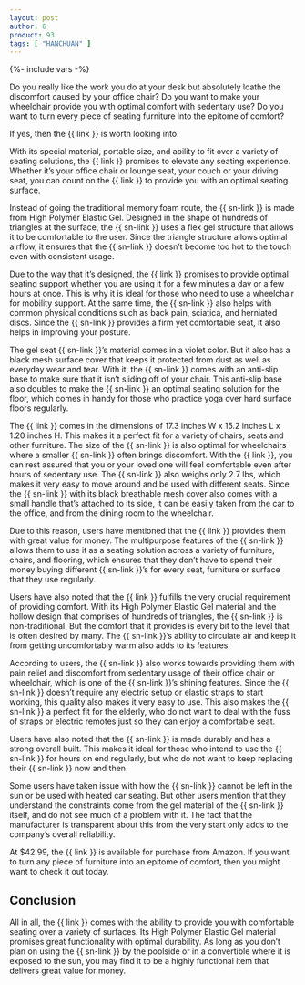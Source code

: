 ```yaml
---
layout: post
author: 6
product: 93
tags: [ "HANCHUAN" ]  
---
```


{%- include vars -%}

Do you really like the work you do at your desk but absolutely loathe the discomfort caused by your office chair? Do you want to make your wheelchair provide you with optimal comfort with sedentary use? Do you want to turn every piece of seating furniture into the epitome of comfort?


If yes, then the {{ link }} is worth looking into.

With its special material, portable size, and ability to fit over a variety of seating solutions, the {{ link }} promises to elevate any seating experience. Whether it’s your office chair or lounge seat, your couch or your driving seat, you can count on the {{ link }} to provide you with an optimal seating surface.

Instead of going the traditional memory foam route, the {{ sn-link }} is made from High Polymer Elastic Gel. Designed in the shape of hundreds of triangles at the surface, the {{ sn-link }} uses a flex gel structure that allows it to be comfortable to the user. Since the triangle structure allows optimal airflow, it ensures that the {{ sn-link }} doesn’t become too hot to the touch even with consistent usage.


Due to the way that it’s designed, the {{ link }} promises to provide optimal seating support whether you are using it for a few minutes a day or a few hours at once. This is why it is ideal for those who need to use a wheelchair for mobility support. At the same time, the {{ sn-link }} also helps with common physical conditions such as back pain, sciatica, and herniated discs. Since the {{ sn-link }} provides a firm yet comfortable seat, it also helps in improving your posture.


The gel seat {{ sn-link }}’s material comes in a violet color. But it also has a black mesh surface cover that keeps it protected from dust as well as everyday wear and tear. With it, the {{ sn-link }} comes with an anti-slip base to make sure that it isn’t sliding off of your chair. This anti-slip base also doubles to make the {{ sn-link }} an optimal seating solution for the floor, which comes in handy for those who practice yoga over hard surface floors regularly.

  

The {{ link }} comes in the dimensions of 17.3 inches W x 15.2 inches L x 1.20 inches H. This makes it a perfect fit for a variety of chairs, seats and other furniture. The size of the {{ sn-link }} is also optimal for wheelchairs where a smaller {{ sn-link }} often brings discomfort. With the {{ link }}, you can rest assured that you or your loved one will feel comfortable even after hours of sedentary use. The {{ sn-link }} also weighs only 2.7 lbs, which makes it very easy to move around and be used with different seats. Since the {{ sn-link }} with its black breathable mesh cover also comes with a small handle that’s attached to its side, it can be easily taken from the car to the office, and from the dining room to the wheelchair.

  

Due to this reason, users have mentioned that the {{ link }} provides them with great value for money. The multipurpose features of the {{ sn-link }} allows them to use it as a seating solution across a variety of furniture, chairs, and flooring, which ensures that they don’t have to spend their money buying different {{ sn-link }}’s for every seat, furniture or surface that they use regularly.

  

Users have also noted that the {{ link }} fulfills the very crucial requirement of providing comfort. With its High Polymer Elastic Gel material and the hollow design that comprises of hundreds of triangles, the {{ sn-link }} is non-traditional. But the comfort that it provides is every bit to the level that is often desired by many. The {{ sn-link }}’s ability to circulate air and keep it from getting uncomfortably warm also adds to its features.

  

According to users, the {{ sn-link }} also works towards providing them with pain relief and discomfort from sedentary usage of their office chair or wheelchair, which is one of the {{ sn-link }}’s shining features. Since the {{ sn-link }} doesn’t require any electric setup or elastic straps to start working, this quality also makes it very easy to use. This also makes the {{ sn-link }} a perfect fit for the elderly, who do not want to deal with the fuss of straps or electric remotes just so they can enjoy a comfortable seat.

  

Users have also noted that the {{ sn-link }} is made durably and has a strong overall built. This makes it ideal for those who intend to use the {{ sn-link }} for hours on end regularly, but who do not want to keep replacing their {{ sn-link }} now and then.

  

Some users have taken issue with how the {{ sn-link }} cannot be left in the sun or be used with heated car seating. But other users mention that they understand the constraints come from the gel material of the {{ sn-link }} itself, and do not see much of a problem with it. The fact that the manufacturer is transparent about this from the very start only adds to the company’s overall reliability.

  

At $42.99, the {{ link }} is available for purchase from Amazon. If you want to turn any piece of furniture into an epitome of comfort, then you might want to check it out today.

  

## Conclusion

All in all, the {{ link }} comes with the ability to provide you with comfortable seating over a variety of surfaces. Its High Polymer Elastic Gel material promises great functionality with optimal durability. As long as you don’t plan on using the {{ sn-link }} by the poolside or in a convertible where it is exposed to the sun, you may find it to be a highly functional item that delivers great value for money.
